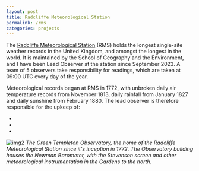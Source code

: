 ```yaml
---
layout: post
title: Radcliffe Meteorological Station
permalink: /rms
categories: projects
---
```

The [Radcliffe Meteorological Station](https://www.geog.ox.ac.uk/research/climate/rms) (RMS) holds the longest single-site weather records in the United Kingdom, and amongst the longest in the world. It is maintained by the School of Geography and the Environment, and I have been Lead Observer at the station since September 2023. A team of 5 observers take responsibility for readings, which are taken at 09:00 UTC every day of the year.

Meteorological records began at RMS in 1772, with unbroken daily air temperature records from November 1813, daily rainfall from January 1827 and daily sunshine from February 1880. The lead observer is therefore responsible for the upkeep of:
- <script>
    var startDate = new Date("1813-11-01");
    var today = new Date();
    var timeDifference = today.getTime() - startDate.getTime();
    var daysDifference = Math.floor(timeDifference / (1000 * 3600 * 24));
    document.write(daysDifference + " days of continuous daily temperature observations");
  </script>
- <script>
    var startDate = new Date("1827-01-01");
    var today = new Date();
    var timeDifference = today.getTime() - startDate.getTime();
    var daysDifference = Math.floor(timeDifference / (1000 * 3600 * 24));
    document.write(daysDifference + " continuous daily rainfall readings");
  </script>
- <script>
    var startDate = new Date("1880-02-01");
    var today = new Date();
    var timeDifference = today.getTime() - startDate.getTime();
    var daysDifference = Math.floor(timeDifference / (1000 * 3600 * 24));
    document.write(daysDifference + " continuous daily sunshine readings");
  </script>

![img2](/assets/rms/20231015_103439.jpg)
*The Green Templeton Observatory, the home of the Radcliffe Meteorological Station since it's inception in 1772. The Observatory building houses the Newman Barometer, with the Stevenson screen and other meteorological instrumentation in the Gardens to the north.* 



